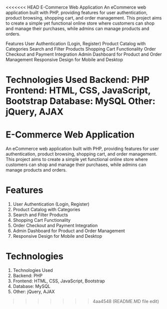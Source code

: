 <<<<<<< HEAD
E-Commerce Web Application
An eCommerce web application built with PHP, providing features for user authentication, product browsing, shopping cart, and order management. This project aims to create a simple yet functional online store where customers can shop and manage their purchases, while admins can manage products and orders.

Features
User Authentication (Login, Register)
Product Catalog with Categories
Search and Filter Products
Shopping Cart Functionality
Order Checkout and Payment Integration
Admin Dashboard for Product and Order Management
Responsive Design for Mobile and Desktop

Technologies Used
Backend: PHP
Frontend: HTML, CSS, JavaScript, Bootstrap
Database: MySQL
Other: jQuery, AJAX
=======
 # E-Commerce Web Application

 An eCommerce web application built with PHP, providing features for user authentication, product browsing, shopping cart, and order management. This project aims to create a simple yet functional online store where customers can shop and manage their purchases, while admins can manage products and orders.

# Features
1. User Authentication (Login, Register)
2. Product Catalog with Categories
3. Search and Filter Products
4. Shopping Cart Functionality
5. Order Checkout and Payment Integration
6. Admin Dashboard for Product and Order Management
7. Responsive Design for Mobile and Desktop

# Technologies
1. Technologies Used
2. Backend: PHP
3. Frontend: HTML, CSS, JavaScript, Bootstrap
4. Database: MySQL
5. Other: jQuery, AJAX
>>>>>>> 4aa4548 (README.MD file edit)
